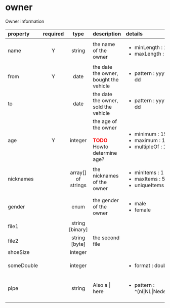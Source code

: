 
# owner
Owner information

| property | required | type | description | details | example |
| :--- | :---: | :---: | :--- | :--- | :--- |
| name | Y | string | the name of the owner | <ul><li>minLength : 1</li><li>maxLength : 30</li></ul> | John Doe |
| from | Y | date | the date the owner, bought the vehicle | <ul><li>pattern : yyyy-MM-dd</li></ul> | 2018-08-24 |
| to | &nbsp; | date | the date the owner, sold the vehicle<br/> | <ul><li>pattern : yyyy-MM-dd</li></ul> | 2019-07-28 |
| age | Y | integer | the age of the owner<br/><br/><span style="color:red"> **TODO** </span><br/>Howto determine age?<br/> | <ul><li>minimum : 15</li><li>maximum : 120</li><li>multipleOf : 1</li></ul> | 23 |
| nicknames | &nbsp; | array[] of strings | the nicknames of the owner | <ul><li>minItems : 1</li><li>maxItems : 5</li><li>uniqueItems : true</li></ul> | &nbsp; |
| gender | &nbsp; | enum | the gender of the owner | <ul><li>male</li><li>female</li></ul> | &nbsp; |
| file1 | &nbsp; | string [binary] | &nbsp; | &nbsp; | &nbsp; |
| file2 | &nbsp; | string [byte] | the second file | &nbsp; | &nbsp; |
| shoeSize | &nbsp; | integer | &nbsp; | &nbsp; | &nbsp; |
| someDouble | &nbsp; | integer | &nbsp; | <ul><li>format : double</li></ul> | &nbsp; |
| pipe | &nbsp; | string | Also a \| here | <ul><li>pattern : ^(nl\|NL\|Nederland)$</li></ul> | A pipe in the example \| |
